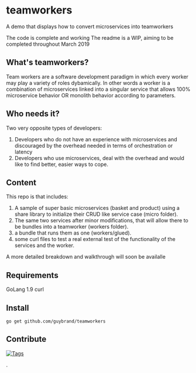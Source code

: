 # teamworkers
A demo that displays how to convert microservices into teamworkers

The code is complete and working
The readme is a WIP, aiming to be completed throughout March 2019 

What's teamworkers?
------------

Team workers are a software development paradigm in which every worker may play a variety of roles dybamically.
In other words a worker is a combination of microservices linked into a singular service that allows 100% microservice behavior OR monolith behavior according to parameters.

Who needs it?
------------

Two very opposite types of developers:
1. Developers who do not have an experience with microservices and discouraged by the overhead needed in terms of orchestration or latency
2. Developers who use microservices, deal with the overhead and would like to find better, easier ways to cope. 


Content
-----

This repo is that includes:
1. A sample of super basic microservices (basket and product) using a share library to initialize their CRUD like service case (micro folder).
2. The same two services after minor modifications, that will allow there to be bundles into a teamworker (workers folder).
3. a bundle that runs them as one (workers/glued).
4. some curl files to test a real external test of the functionality of the services and the worker.

A more detailed breakdown and walkthrough will soon be availalle 

Requirements
------------

GoLang 1.9
curl


Install
-------

```
go get github.com/guybrand/teamworkers
```

Contribute
----------

[![Tags](https://1)](http://2)

.

